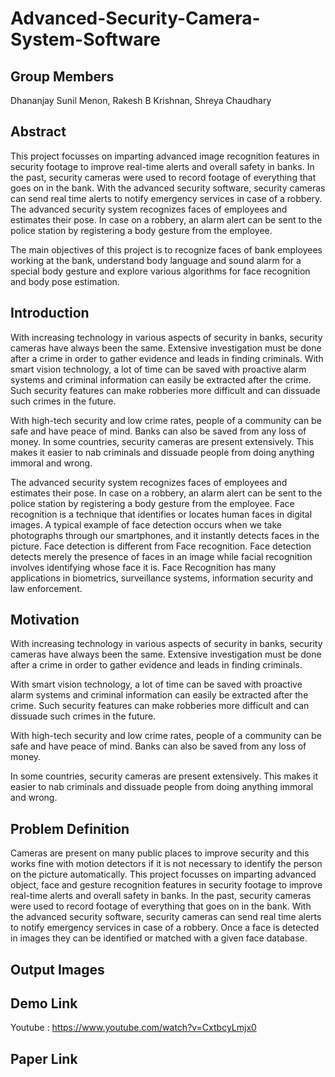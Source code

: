# Advanced-Security-Camera-System-Software

## Group Members
Dhananjay Sunil Menon, Rakesh B Krishnan, Shreya Chaudhary

## Abstract
This project focusses on imparting advanced image recognition features in security footage to improve real-time alerts and overall safety in banks. In the past, security cameras were used to record footage of everything that goes on in the bank. With the advanced security software, security cameras can send real time alerts to notify emergency services in case of a robbery. The advanced security system recognizes faces of employees and estimates their pose. In case on a robbery, an alarm alert can be sent to the police station by registering a body gesture from the employee.

The main objectives of this project is to recognize faces of bank employees working at the bank, understand body language and sound alarm for a special body gesture and explore various algorithms for face recognition and body pose estimation.

## Introduction
With increasing technology in various aspects of security in banks, security cameras have always been the same. Extensive investigation must be done after a crime in order to gather evidence and leads in finding criminals. With smart vision technology, a lot of time can be saved with proactive alarm systems and criminal information can easily be extracted after the crime. Such security features can make robberies more difficult and can dissuade such crimes in the future.

With high-tech security and low crime rates, people of a community can be safe and have peace of mind. Banks can also be saved from any loss of money. In some countries, security cameras are present extensively. This makes it easier to nab criminals and dissuade people from doing anything immoral and wrong.

The advanced security system recognizes faces of employees and estimates their pose. In case on a robbery, an alarm alert can be sent to the police station by registering a body gesture from the employee. Face recognition is a technique that identifies or locates human faces in digital images. A typical example of face detection occurs when we take photographs through our smartphones, and it instantly detects faces in the picture. Face detection is different from Face recognition. Face detection detects merely the presence of faces in an image while facial recognition involves identifying whose face it is. Face Recognition has many applications in biometrics, surveillance systems, information security and law enforcement.

## Motivation
With increasing technology in various aspects of security in banks, security cameras have always been the same. Extensive investigation must be done after a crime in order to gather evidence and leads in finding criminals.

With smart vision technology, a lot of time can be saved with proactive alarm systems and criminal information can easily be extracted after the crime. Such security features can make robberies more difficult and can dissuade such crimes in the future.

With high-tech security and low crime rates, people of a community can be safe and have peace of mind. Banks can also be saved from any loss of money.

In some countries, security cameras are present extensively. This makes it easier to nab criminals and dissuade people from doing anything immoral and wrong.

## Problem Definition
Cameras are present on many public places to improve security and this works fine with motion detectors if it is not necessary to identify the person on the picture automatically. This project focusses on imparting advanced object, face and gesture recognition features in security footage to improve real-time alerts and overall safety in banks. In the past, security cameras were used to record footage of everything that goes on in the bank. With the advanced security software, security cameras can send real time alerts to notify emergency services in case of a robbery. Once a face is detected in images they can be identified or matched with a given face database.

## Output Images

## Demo Link
Youtube : https://www.youtube.com/watch?v=CxtbcyLmjx0

## Paper Link
